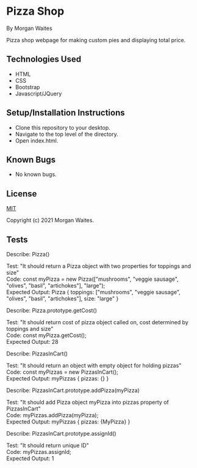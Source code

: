 # Pizza Shop

By Morgan Waites

Pizza shop webpage for making custom pies and displaying total price.

## Technologies Used
* HTML
* CSS
* Bootstrap
* Javascript/JQuery

## Setup/Installation Instructions
* Clone this repository to your desktop.
* Navigate to the top level of the directory.
* Open index.html.

## Known Bugs
* No known bugs.

## License
[MIT](https://opensource.org/licenses/MIT)

Copyright (c) 2021 Morgan Waites.


## Tests

Describe: Pizza()<br>

Test: "It should return a Pizza object with two properties for toppings and size"<br>
Code: const myPizza = new Pizza(["mushrooms", "veggie sausage", "olives", "basil", "artichokes"], "large");<br>
Expected Output: Pizza { toppings: ["mushrooms", "veggie sausage", "olives", "basil", "artichokes"], size: "large" }<br>

Describe: Pizza.prototype.getCost()<br>

Test: "It should return cost of pizza object called on, cost determined by toppings and size"<br>
Code: const myPizza.getCost();<br>
Expected Output: 28<br>

Describe: PizzasInCart()<br>

Test: "It should return an object with empty object for holding pizzas"<br>
Code: const myPizzas = new PizzasInCart();<br>
Expected Output: myPizzas { pizzas: {} }<br>

Describe: PizzasInCart.prototype.addPizza(myPizza)<br>

Test: "It should add Pizza object myPizza into pizzas property of PizzasInCart"<br>
Code: myPizzas.addPizza(myPizza);<br>
Expected Output: myPizzas { pizzas: {MyPizza} }<br>

Describe: PizzasInCart.prototype.assignId()<br>

Test: "It should return unique ID"<br>
Code: myPizzas.assignId;<br>
Expected Output: 1<br>